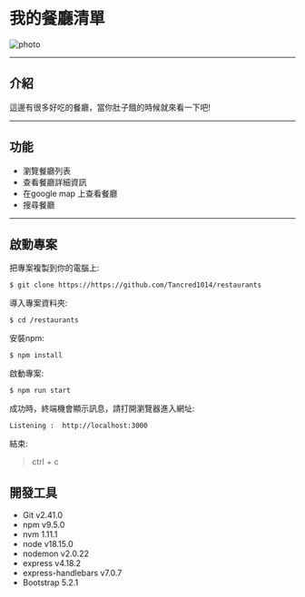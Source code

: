 # 我的餐廳清單 

![photo](https://cdn.discordapp.com/attachments/1116356872572784661/1126834129892298802/2023-07-07_19-16-21.jpg)

---

## 介紹

這邊有很多好吃的餐廳，當你肚子餓的時候就來看一下吧!

---

## 功能

* 瀏覽餐廳列表
* 查看餐廳詳細資訊
* 在google map 上查看餐廳
* 搜尋餐廳

---

## 啟動專案 

把專案複製到你的電腦上:

` $ git clone https://https://github.com/Tancred1014/restaurants `

導入專案資料夾:

` $ cd /restaurants `

安裝npm:

` $ npm install `

啟動專案:

` $ npm run start `

成功時，終端機會顯示訊息，請打開瀏覽器進入網址:

` Listening :  http://localhost:3000 `

結束:

> ctrl + c

## 開發工具
* Git v2.41.0
* npm v9.5.0
* nvm 1.11.1
* node v18.15.0
* nodemon v2.0.22
* express v4.18.2
* express-handlebars v7.0.7
* Bootstrap 5.2.1
